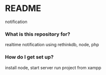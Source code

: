 # README #

notification

### What is this repository for? ###

realtime notification using rethinkdb, node, php

### How do I get set up? ###
install node, start server run project from xampp
